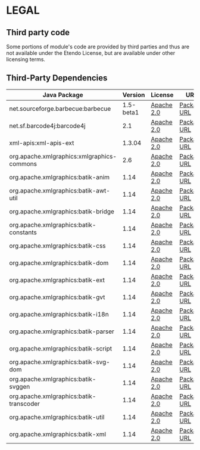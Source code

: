 # LEGAL

## Third party code

Some portions of module's code are provided by third parties and
thus are not available under the Etendo License, but are available
under other licensing terms.


## Third-Party Dependencies

| Java Package                                   | Version   | License                                                                                  | URL                                                                                           |
| ---------------------------------------------- | --------- | ---------------------------------------------------------------------------------------- | --------------------------------------------------------------------------------------------- |
| net.sourceforge.barbecue:barbecue              | 1.5-beta1 | [Apache 2.0](https://www.apache.org/licenses/LICENSE-2.0)                                | [Package URL](https://mvnrepository.com/artifact/net.sourceforge.barbecue/barbecue/1.5-beta1) |
| net.sf.barcode4j:barcode4j                     | 2.1       | [Apache 2.0](https://www.apache.org/licenses/LICENSE-2.0)                                | [Package URL](https://mvnrepository.com/artifact/net.sf.barcode4j/barcode4j/2.1)              |
| xml-apis:xml-apis-ext                          | 1.3.04    | [Apache 2.0](https://www.apache.org/licenses/LICENSE-2.0)                                | [Package URL](https://mvnrepository.com/artifact/xml-apis/xml-apis-ext/1.3.04)                |
| org.apache.xmlgraphics:xmlgraphics-commons     | 2.6       | [Apache 2.0](https://www.apache.org/licenses/LICENSE-2.0)                                | [Package URL](https://mvnrepository.com/artifact/org.apache.xmlgraphics/xmlgraphics-commons/2.6) |
| org.apache.xmlgraphics:batik-anim              | 1.14      | [Apache 2.0](https://www.apache.org/licenses/LICENSE-2.0)                                | [Package URL](https://mvnrepository.com/artifact/org.apache.xmlgraphics/batik-anim/1.14)      |
| org.apache.xmlgraphics:batik-awt-util          | 1.14      | [Apache 2.0](https://www.apache.org/licenses/LICENSE-2.0)                                | [Package URL](https://mvnrepository.com/artifact/org.apache.xmlgraphics/batik-awt-util/1.14)  |
| org.apache.xmlgraphics:batik-bridge            | 1.14      | [Apache 2.0](https://www.apache.org/licenses/LICENSE-2.0)                                | [Package URL](https://mvnrepository.com/artifact/org.apache.xmlgraphics/batik-bridge/1.14)    |
| org.apache.xmlgraphics:batik-constants         | 1.14      | [Apache 2.0](https://www.apache.org/licenses/LICENSE-2.0)                                | [Package URL](https://mvnrepository.com/artifact/org.apache.xmlgraphics/batik-constants/1.14) |
| org.apache.xmlgraphics:batik-css               | 1.14      | [Apache 2.0](https://www.apache.org/licenses/LICENSE-2.0)                                | [Package URL](https://mvnrepository.com/artifact/org.apache.xmlgraphics/batik-css/1.14)       |
| org.apache.xmlgraphics:batik-dom               | 1.14      | [Apache 2.0](https://www.apache.org/licenses/LICENSE-2.0)                                | [Package URL](https://mvnrepository.com/artifact/org.apache.xmlgraphics/batik-dom/1.14)       |
| org.apache.xmlgraphics:batik-ext               | 1.14      | [Apache 2.0](https://www.apache.org/licenses/LICENSE-2.0)                                | [Package URL](https://mvnrepository.com/artifact/org.apache.xmlgraphics/batik-ext/1.14)       |
| org.apache.xmlgraphics:batik-gvt               | 1.14      | [Apache 2.0](https://www.apache.org/licenses/LICENSE-2.0)                                | [Package URL](https://mvnrepository.com/artifact/org.apache.xmlgraphics/batik-gvt/1.14)       |
| org.apache.xmlgraphics:batik-i18n              | 1.14      | [Apache 2.0](https://www.apache.org/licenses/LICENSE-2.0)                                | [Package URL](https://mvnrepository.com/artifact/org.apache.xmlgraphics/batik-i18n/1.14)      |
| org.apache.xmlgraphics:batik-parser            | 1.14      | [Apache 2.0](https://www.apache.org/licenses/LICENSE-2.0)                                | [Package URL](https://mvnrepository.com/artifact/org.apache.xmlgraphics/batik-parser/1.14)    |
| org.apache.xmlgraphics:batik-script            | 1.14      | [Apache 2.0](https://www.apache.org/licenses/LICENSE-2.0)                                | [Package URL](https://mvnrepository.com/artifact/org.apache.xmlgraphics/batik-script/1.14)    |
| org.apache.xmlgraphics:batik-svg-dom           | 1.14      | [Apache 2.0](https://www.apache.org/licenses/LICENSE-2.0)                                | [Package URL](https://mvnrepository.com/artifact/org.apache.xmlgraphics/batik-svg-dom/1.14)   |
| org.apache.xmlgraphics:batik-svggen            | 1.14      | [Apache 2.0](https://www.apache.org/licenses/LICENSE-2.0)                                | [Package URL](https://mvnrepository.com/artifact/org.apache.xmlgraphics/batik-svggen/1.14)    |
| org.apache.xmlgraphics:batik-transcoder        | 1.14      | [Apache 2.0](https://www.apache.org/licenses/LICENSE-2.0)                                | [Package URL](https://mvnrepository.com/artifact/org.apache.xmlgraphics/batik-transcoder/1.14)|
| org.apache.xmlgraphics:batik-util              | 1.14      | [Apache 2.0](https://www.apache.org/licenses/LICENSE-2.0)                                | [Package URL](https://mvnrepository.com/artifact/org.apache.xmlgraphics/batik-util/1.14)      |
| org.apache.xmlgraphics:batik-xml               | 1.14      | [Apache 2.0](https://www.apache.org/licenses/LICENSE-2.0)                                | [Package URL](https://mvnrepository.com/artifact/org.apache.xmlgraphics/batik-xml/1.14)       |